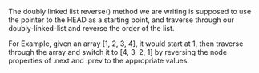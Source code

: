 The doubly linked list reverse() method we are writing is supposed to use the pointer to the HEAD as a starting point, and traverse through our doubly-linked-list and reverse the order of the list.

For Example, given an array [1, 2, 3, 4], it would start at 1, then traverse through the array and switch it to [4, 3, 2, 1] by reversing the node properties of .next and .prev to the appropriate values. 
